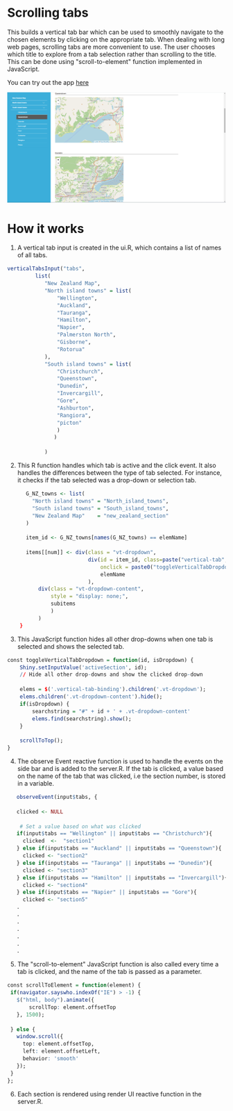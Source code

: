 # Scrolling tabs
This builds a vertical tab bar which can be used to smoothly navigate to the chosen elements by clicking on the appropriate tab. When dealing with long web pages, scrolling tabs are more convenient to use. The user chooses which title to explore from a tab selection rather than scrolling to the title. This can be done using "scroll-to-element" function implemented in JavaScript.


You can try out the app <a href="https://rshiny.epi-interactive.com/apps/scrolling-tabs" target="_blank" rel="noopener noreferrer">here</a>


<kbd>![alt text](Scrolling_tab.PNG)</kbd>


# How it works
1. A vertical tab input is created in the ui.R, which contains a list of names of all tabs.
 ``` r
 verticalTabsInput("tabs",
          list(
             "New Zealand Map",
             "North island towns" = list(
                 "Wellington",
                 "Auckland",
                 "Tauranga",
                 "Hamilton",
                 "Napier",
                 "Palmerston North",
                 "Gisborne",
                 "Rotorua"
             ),
             "South island towns" = list(
                 "Christchurch",
                 "Queenstown",
                 "Dunedin",
                 "Invercargill",
                 "Gore",
                 "Ashburton",
                 "Rangiora",
                 "picton"
                 )
                )
                                            
             )
 ```
2. This R function handles which tab is active and the click event. It also handles the differences between the type of tab selected. For instance, it checks if the tab selected was a drop-down or selection tab.
``` r
      G_NZ_towns <- list(
        "North island towns" = "North_island_towns",
        "South island towns" = "South_island_towns",
        "New Zealand Map"    = "new_zealand_section"
      )
      
      item_id <- G_NZ_towns[names(G_NZ_towns) == elemName]
      
      items[[num]] <- div(class = "vt-dropdown", 
                          div(id = item_id, class=paste("vertical-tab", if(elemName==active){"active"}),
                              onclick = paste0("toggleVerticalTabDropdown('", item_id, "', true);"),
                              elemName
                          ),
          div(class = "vt-dropdown-content",
              style = "display: none;",
              subitems
              )
          )
    }
```
3. This JavaScript function hides all other drop-downs when one tab is selected and shows the selected tab.

``` r
const toggleVerticalTabDropdown = function(id, isDropdown) {
    Shiny.setInputValue('activeSection', id);
    // Hide all other drop-downs and show the clicked drop-down
    
    elems = $('.vertical-tab-binding').children('.vt-dropdown');
    elems.children('.vt-dropdown-content').hide();
    if(isDropdown) {
        searchstring = "#" + id + ' + .vt-dropdown-content'
        elems.find(searchstring).show();
    }
    
    scrollToTop();
}
``` 

4. The observe Event reactive function is used to handle the events on the side bar and is added to the server.R. If the tab is clicked, a value based on the name of the tab that was clicked, i.e the section number, is stored in a variable.
 ``` r
    observeEvent(input$tabs, {
    
    clicked <- NULL
    
     # Set a value based on what was clicked
    if(input$tabs == "Wellington" || input$tabs == "Christchurch"){
      clicked  <-  "section1"
    } else if(input$tabs == "Auckland" || input$tabs == "Queenstown"){
      clicked <- "section2"
    } else if(input$tabs == "Tauranga" || input$tabs == "Dunedin"){
      clicked <- "section3"
    } else if(input$tabs == "Hamilton" || input$tabs == "Invercargill"){
      clicked <- "section4"
    } else if(input$tabs == "Napier" || input$tabs == "Gore"){
      clicked <- "section5"
    .
    .
    .
    .
    .
    .
    .
 ```
5. The "scroll-to-element" JavaScript function is also called every time a tab is clicked, and the name of the tab is passed as a  parameter.

 ``` r
 const scrollToElement = function(element) {
  if(navigator.sayswho.indexOf("IE") > -1) {
    $("html, body").animate({
        scrollTop: element.offsetTop
    }, 1500);

  } else {
    window.scroll({ 
      top: element.offsetTop,
      left: element.offsetLeft,
      behavior: 'smooth'
    });
  }
};
```
6. Each section is rendered using render UI reactive function in the server.R.
